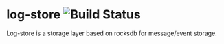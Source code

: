 # log-store ![Build Status](https://travis-ci.org/hstream-io/log-store.svg?branch=master)

Log-store is a storage layer based on rocksdb for 
message/event storage.
